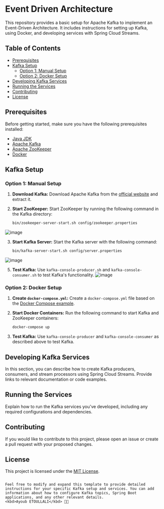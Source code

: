 # Event Driven Architecture

This repository provides a basic setup for Apache Kafka to implement an Event-Driven Architecture. It includes instructions for setting up Kafka, using Docker, and developing services with Spring Cloud Streams.

## Table of Contents

- [Prerequisites](#prerequisites)
- [Kafka Setup](#kafka-setup)
  - [Option 1: Manual Setup](#option-1-manual-setup)
  - [Option 2: Docker Setup](#option-2-docker-setup)
- [Developing Kafka Services](#developing-kafka-services)
- [Running the Services](#running-the-services)
- [Contributing](#contributing)
- [License](#license)

## Prerequisites

Before getting started, make sure you have the following prerequisites installed:

- [Java JDK](https://www.oracle.com/java/technologies/javase-downloads.html)
- [Apache Kafka](https://kafka.apache.org/downloads)
- [Apache ZooKeeper](https://zookeeper.apache.org/)
- [Docker](https://docs.docker.com/get-docker/)

## Kafka Setup

### Option 1: Manual Setup

1. **Download Kafka:** Download Apache Kafka from the [official website](https://kafka.apache.org/downloads) and extract it.

2. **Start ZooKeeper:** Start ZooKeeper by running the following command in the Kafka directory:

   ```bash
   bin/zookeeper-server-start.sh config/zookeeper.properties
  ![image](https://github.com/Ayoub-etoullali/Practical-Activities-Parallel-Processing-BigData/assets/92756846/0bfc85f9-7b54-4e39-9246-ec83184049b9)

3. **Start Kafka Server:** Start the Kafka server with the following command:

   ```bash
   bin/kafka-server-start.sh config/server.properties
   ```
  ![image](https://github.com/Ayoub-etoullali/Practical-Activities-Parallel-Processing-BigData/assets/92756846/51e7b1b7-fd96-41d8-a77b-32718865919a)

5. **Test Kafka:** Use `kafka-console-producer.sh` and `kafka-console-consumer.sh` to test Kafka's functionality.
  ![image](https://github.com/Ayoub-etoullali/Practical-Activities-Parallel-Processing-BigData/assets/92756846/efbf9026-4717-43ed-9f50-b6a58a138af7)

### Option 2: Docker Setup

1. **Create `docker-compose.yml`:** Create a `docker-compose.yml` file based on the [Docker Compose example](https://developer.confluent.io/quickstart/kafka-docker/).

2. **Start Docker Containers:** Run the following command to start Kafka and ZooKeeper containers:

   ```bash
   docker-compose up
   ```

3. **Test Kafka:** Use `kafka-console-producer` and `kafka-console-consumer` as described above to test Kafka.

## Developing Kafka Services

In this section, you can describe how to create Kafka producers, consumers, and stream processors using Spring Cloud Streams. Provide links to relevant documentation or code examples.

## Running the Services

Explain how to run the Kafka services you've developed, including any required configurations and dependencies.

## Contributing

If you would like to contribute to this project, please open an issue or create a pull request with your proposed changes.

## License

This project is licensed under the [MIT License](LICENSE).
```

Feel free to modify and expand this template to provide detailed instructions for your specific Kafka setup and services. You can add information about how to configure Kafka topics, Spring Boot applications, and any other relevant details.
<kbd>Ayoub ETOULLALI</kbd> 👨‍💻
